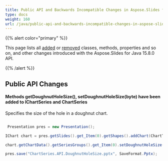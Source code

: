 ```yaml
---
title: Public API and Backwards Incompatible Changes in Aspose.Slides for Java 15.8.0
type: docs
weight: 160
url: /java/public-api-and-backwards-incompatible-changes-in-aspose-slides-for-java-15-8-0/
---
```


{{% alert color="primary" %}} 

This page lists all [added](/slides/java/public-api-and-backwards-incompatible-changes-in-aspose-slides-for-java-15-8-0/) or [removed](/slides/java/public-api-and-backwards-incompatible-changes-in-aspose-slides-for-java-15-8-0/) classes, methods, properties and so on, and other changes introduced with the Aspose.Slides for Java 15.8.0 API.

{{% /alert %}} 
## **Public API Changes**
#### **Methods getDoughnutHoleSize(), setDoughnutHoleSize(byte) have been added to IChartSeries and ChartSeries**
Specifies the size of the hole in a doughnut chart.

``` java

 Presentation pres = new Presentation();

IChart chart = pres.getSlides().get_Item(0).getShapes().addChart(ChartType.Doughnut, 50, 50, 400, 400);

chart.getChartData().getSeriesGroups().get_Item(0).setDoughnutHoleSize((byte)90);                   

pres.save("ChartSeries.API.DoughnutHoleSize.pptx", SaveFormat.Pptx);

```
